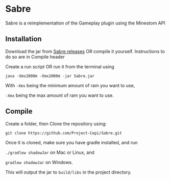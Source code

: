 # Sabre
Sabre is a reimplementation of the Gameplay plugin using the Minestom API

## Installation

Download the jar from [Sabre releases](https://github.com/Project-Cepi/Sabre/releases)
OR compile it yourself. Instructions to do so are in Compile header

Create a run script OR run it from the terminal using 

`java -Xms2000m -Xmx2000m -jar Sabre.jar`

With `-Xms` being the minimum amount of ram you want to use,

`-Xmx` being the max amount of ram you want to use.

## Compile

Create a folder, then
Clone the repository using:

`git clone https://github.com/Project-Cepi/Sabre.git`

Once it is cloned, make sure you have gradle installed, and run

`./gradlew shadowJar` on Mac or Linux, and

`gradlew shadowJar` on Windows.

This will output the jar to `build/libs` in the project directory.